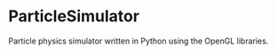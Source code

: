 ParticleSimulator
===========

Particle physics simulator written in Python using the OpenGL libraries.

